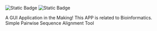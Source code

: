 ![Static Badge](https://img.shields.io/badge/Python-%233776AB?style=for-the-badge&logo=python&logoColor=%23F0E442&labelColor=%230072B2&color=%2356B4E9)
![Static Badge](https://img.shields.io/badge/PyQt-%2341CD52?style=for-the-badge&logo=Qt&logoColor=%235EFB75&labelColor=%23000000&color=%23009E73)

A GUI Application in the Making! This APP is related to Bioinformatics. Simple Pairwise Sequence Alignment Tool
